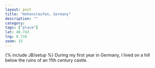 ```yaml
---
layout: post
title: "Hohenstaufen, Germany"
description: ""
category: 
tags: ["place"]
lat: 48.743
lng: 9.716
zoom: 15
---
```

{% include JB/setup %}
During my first year in Germany, I lived on a hill below the ruins of an 11th century castle.